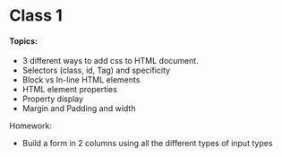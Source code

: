 # Class 1

#### Topics: 

- 3 different ways to add css to HTML document.
- Selectors (class, id, Tag) and specificity 
- Block vs In-line HTML elements
- HTML element properties
- Property display
- Margin and Padding and width 

Homework: 
- Build a form in 2 columns using all the  different types of input types 

